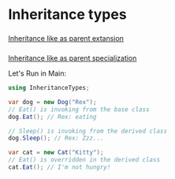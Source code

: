 # Inheritance types

###
[Inheritance like as parent extansion](Types.cs#L17)

###
[Inheritance like as parent specialization](Types.cs#L28)

Let's Run in Main:
~~~C#
using InheritanceTypes;

var dog = new Dog("Rex");
// Eat() is invoking from the base class
dog.Eat(); // Rex: eating

// Sleep() is invoking from the derived class  
dog.Sleep(); // Rex: Zzz...

var cat = new Cat("Kitty");
// Eat() is overridden in the derived class
cat.Eat(); // I'm not hungry!
~~~